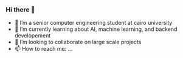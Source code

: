 ### Hi there 👋

<!--
**AhmedMaher309/AhmedMaher309** is a ✨ _special_ ✨ repository because its `README.md` (this file) appears on your GitHub profile.
Here are some ideas to get you started:-->

- 🔭 I’m a senior computer engineering student at cairo university
- 🌱 I’m currently learning about AI, machine learning, and backend developement
- 👯 I’m looking to collaborate on large scale projects
- 📫 How to reach me: ...
